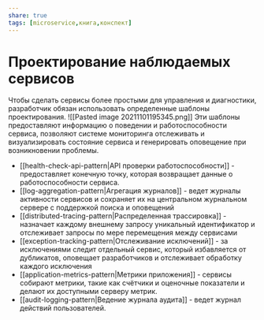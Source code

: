 ```yaml
---
share: true
tags: [microservice,книга,конспект]
---
```

# Проектирование наблюдаемых сервисов
Чтобы сделать сервисы более простыми для управления и диагностики, разработчик обязан использовать определенные шаблоны проектирования.
![[Pasted image 20211101195345.png]]
 Эти шаблоны предоставляют информацию о поведении и работоспособности сервиса, позволяют системе мониторинга отслеживать и визуализировать состояние сервиса и генерировать оповещение при возникновении проблемы.
 - [[health-check-api-pattern|API проверки работоспособности]] - предоставляет конечную точку, которая возвращает данные о работоспособности сервиса.
 - [[log-aggregation-pattern|Агрегация журналов]] - ведет журналы активности сервисов и сохраняет их на центральном журнальном сервере с поддержкой поиска и оповещений
 - [[distributed-tracing-pattern|Распределенная трассировка]] - назначает каждому внешнему запросу уникальный идентификатор и отслеживает запросы по мере перемещения между сервисами
 - [[exception-tracking-pattern|Отслеживание исключений]] - за исключениями следит отдельный сервис, который избавляется от дубликатов, оповещает разработчиков и отслеживает обработку каждого исключения
 - [[application-metrics-pattern|Метрики приложения]] - сервисы собирают метрики, такие как счётчики и оценочные показатели и делают их доступными серверу метрик.
 - [[audit-logging-pattern|Ведение журнала аудита]] - ведет журнал действий пользователей.

